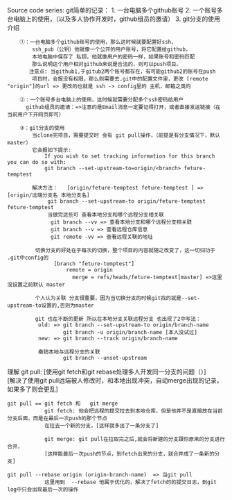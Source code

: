 
 Source code series:
    git简单的记录：
        1. 一台电脑多个github账号
        2. 一个账号多台电脑上的使用，（以及多人协作开发时，github组员的邀请）
        3. git分支的使用介绍

        ①：一台电脑多个github账号的使用，那么这时候就要配置好ssh，
            ssh_pub（公钥）他就像一个公开的用户账号，将它配置给github，
            本地电脑中保存了 私钥，他就像用户的密码一样，如果账号和密码匹配
            那么说明这个用户相对github来说是合法的，则可以push项目。
           注意点: 当github1,于gitub2两个账号都存在，有可能github2的账号在push
            项目时，会报没有权限，那么则需要去.git中的配置文件里，更改 [remote "origin"]的url => 更改的也就是 ssh -> config里的 主机，邮箱之类的           

        ②：一个账号多台电脑上的使用，这时候就需要分配多个ssh密码给用户   
          github组员的邀请：=>注意的是Email消息一定要记得打开，或者直接发送链接（在当前用户下开网页即可）

        ③：git分支的使用  
            当clone完项目，需要提交时 会有 git pull操作，（前提是有分支情况下，默认master）
            它会报如下提示:
                If you wish to set tracking information for this branch you can do so with:
                git branch --set-upstream-to=origin/<branch> feture-temptest

            解决方法：   [origin/feture-temptest feture-temptest ] => [origin/远端分支名 本地分支名]
                 git branch --set-upstream-to origin/feture-temptest feture-temptest  
                 当做完这些可 查看本地分支和哪个远程分支相关联           
                  git branch --vv => 查看本地分支和哪个远程分支相关联
                  git branch --v => 查看远程仓库信息
                  git remote -vv => 查看远程关联的地址

             切换分支的好处在于每次的切换，整个项目的内容就随之改变了，这一切归功于 .git中config的
                   [branch "feture-temptest"]
                 	   remote = origin
	                     merge = refs/heads/feture-temptest[master] =>这里没设置之前默认 master

             个人认为关联 分支很重要，因为当切换分支的时候git找的就是--set-upstream-to设置的,否则为master

             git 也在不断的更新 所以在本地分支关联远程分支 也出现了2中写法：
              old: => git branch --set-upstream-to origin/branch-name
                      git branch -u origin/branch-name [本人没试过]
              new: => git branch --track origin/branch-name

              撤销本地与远程分支的关联
                      git branch --unset-upstream


<!-- 简单的 -->
<!-- https://www.cnblogs.com/sjhsszl/p/8708471.html -->
<!-- 详细的 -->
<!-- https://blog.csdn.net/azureternite/article/details/76154807 --> 
<!-- 超详细的 -->
<!-- https://blog.csdn.net/TTKatrina/article/details/79288238 -->
  理解 git pull:  [使用git fetch和git rebase处理多人开发同一分支的问题（）]       
                  [解决了使用git pull远端被人修改时，和本地出现冲突，自动merge出现的记录，如果多了则会更乱]

    git pull == git fetch 和   git merge   
                git fetch: 他会把远程的提交拉去到本地仓库，但是他并不是直接放在当前分支后面，而是在最后一次push的那个节点
                在拉去一个新的分支，[这样就多出了一条分支了]

                git merge: git pull在拉取完之后,就会将新建的分支跟你原来的分支进行合并，
                [这样能最后一次push的节点，到fetch出来的分支，就合并成了一条新的分支]

    git pull --rebase origin (origin-branch-name)  => 当git pull 
                这里用到  --rebase 他属于优化的，解决了fetch的的提交日志，到git log中只会出现最后一次的操作
